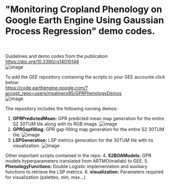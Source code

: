 # "Monitoring Cropland Phenology on Google Earth Engine Using Gaussian Process Regression" demo codes.
\
\
Guidelines and demo codes from the publication
\
https://doi.org/10.3390/rs14010146
\
![image](https://user-images.githubusercontent.com/9076763/169662944-b7b6f85d-8251-4839-9d97-0b65d3e882fa.png)

To add the GEE repository containing the scripts to your GEE accounte click below:
\
https://code.earthengine.google.com/?accept_repo=users/msalinero85/GPRPhenologyDemos
\
![image](https://user-images.githubusercontent.com/9076763/169662967-9ba86550-69c0-4d8a-909a-de15d981f081.png)

The repository includes the following running demos:
1. **GPRPredictedMean:** GPR predicted mean map generation for the entire S2 30TUM tile along with its RGB image. 
![image](https://user-images.githubusercontent.com/9076763/169663066-330fc7f6-e655-4a2b-80b5-fbb51267581f.png)
3. **GPRGapfilling:** GPR gap-filling map generation for the entire S2 30TUM tile.
![image](https://user-images.githubusercontent.com/9076763/169663089-a90f7b97-6d73-485e-b3ab-ccfc565bb394.png)
5. **LSPGeneration:** LSP metrics generation for the 30TUM tile with its visualization.
![image](https://user-images.githubusercontent.com/9076763/169663157-a91183a4-6cb2-4014-baa9-317cc11b46a5.png)

Other important scripts contained in the repo:
4. **S2BOAModels:** GPR models hyperparameters translated from ARTMO(matlab) to GEE.
5. **PhenologyFunctions:** Double Logistic implementation and auxiliary functions to retrieve the LSP metrics.
6. **visualization:** Parameters required for visualization (palettes, min, max...) 
